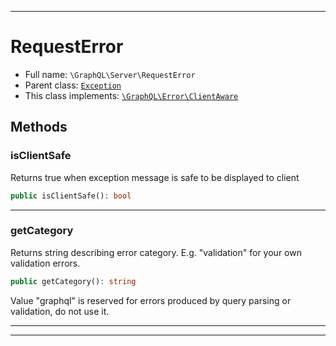 ***

# RequestError





* Full name: `\GraphQL\Server\RequestError`
* Parent class: [`Exception`](../../Exception.md)
* This class implements:
[`\GraphQL\Error\ClientAware`](../Error/ClientAware.md)




## Methods


### isClientSafe

Returns true when exception message is safe to be displayed to client

```php
public isClientSafe(): bool
```











***

### getCategory

Returns string describing error category. E.g. "validation" for your own validation errors.

```php
public getCategory(): string
```

Value "graphql" is reserved for errors produced by query parsing or validation, do not use it.









***


***

